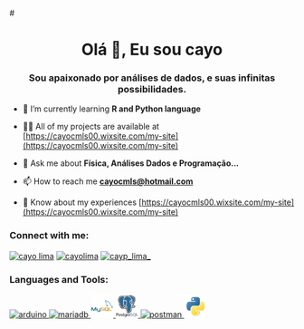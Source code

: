 #<h1 align="center">Olá 👋, Eu sou cayo</h1>
<h3 align="center">Sou apaixonado por análises de dados, e suas infinitas possibilidades.</h3>

- 🌱 I’m currently learning **R and Python language**

- 👨‍💻 All of my projects are available at [https://cayocmls00.wixsite.com/my-site](https://cayocmls00.wixsite.com/my-site)

- 💬 Ask me about **Física, Análises Dados e Programação...**

- 📫 How to reach me **cayocmls@hotmail.com**

- 📄 Know about my experiences [https://cayocmls00.wixsite.com/my-site](https://cayocmls00.wixsite.com/my-site)

<h3 align="left">Connect with me:</h3>
<p align="left">
<a href="https://linkedin.com/in/cayo lima" target="blank"><img align="center" src="https://raw.githubusercontent.com/rahuldkjain/github-profile-readme-generator/master/src/images/icons/Social/linked-in-alt.svg" alt="cayo lima" height="30" width="40" /></a>
<a href="https://kaggle.com/cayolima" target="blank"><img align="center" src="https://raw.githubusercontent.com/rahuldkjain/github-profile-readme-generator/master/src/images/icons/Social/kaggle.svg" alt="cayolima" height="30" width="40" /></a>
<a href="https://instagram.com/cayp_lima_" target="blank"><img align="center" src="https://raw.githubusercontent.com/rahuldkjain/github-profile-readme-generator/master/src/images/icons/Social/instagram.svg" alt="cayp_lima_" height="30" width="40" /></a>
</p>

<h3 align="left">Languages and Tools:</h3>
<p align="left"> <a href="https://www.arduino.cc/" target="_blank" rel="noreferrer"> <img src="https://cdn.worldvectorlogo.com/logos/arduino-1.svg" alt="arduino" width="40" height="40"/> </a> <a href="https://mariadb.org/" target="_blank" rel="noreferrer"> <img src="https://www.vectorlogo.zone/logos/mariadb/mariadb-icon.svg" alt="mariadb" width="40" height="40"/> </a> <a href="https://www.mysql.com/" target="_blank" rel="noreferrer"> <img src="https://raw.githubusercontent.com/devicons/devicon/master/icons/mysql/mysql-original-wordmark.svg" alt="mysql" width="40" height="40"/> </a> <a href="https://www.postgresql.org" target="_blank" rel="noreferrer"> <img src="https://raw.githubusercontent.com/devicons/devicon/master/icons/postgresql/postgresql-original-wordmark.svg" alt="postgresql" width="40" height="40"/> </a> <a href="https://postman.com" target="_blank" rel="noreferrer"> <img src="https://www.vectorlogo.zone/logos/getpostman/getpostman-icon.svg" alt="postman" width="40" height="40"/> </a> <a href="https://www.python.org" target="_blank" rel="noreferrer"> <img src="https://raw.githubusercontent.com/devicons/devicon/master/icons/python/python-original.svg" alt="python" width="40" height="40"/> </a> </p>
